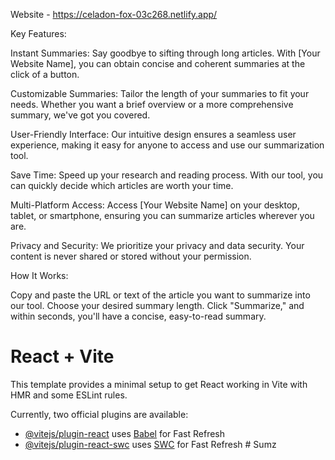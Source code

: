 Website  - https://celadon-fox-03c268.netlify.app/


Key Features:

Instant Summaries: Say goodbye to sifting through long articles. With [Your Website Name], you can obtain concise and coherent summaries at the click of a button.

Customizable Summaries: Tailor the length of your summaries to fit your needs. Whether you want a brief overview or a more comprehensive summary, we've got you covered.

User-Friendly Interface: Our intuitive design ensures a seamless user experience, making it easy for anyone to access and use our summarization tool.

Save Time: Speed up your research and reading process. With our tool, you can quickly decide which articles are worth your time.

Multi-Platform Access: Access [Your Website Name] on your desktop, tablet, or smartphone, ensuring you can summarize articles wherever you are.

Privacy and Security: We prioritize your privacy and data security. Your content is never shared or stored without your permission.

How It Works:

Copy and paste the URL or text of the article you want to summarize into our tool.
Choose your desired summary length.
Click "Summarize," and within seconds, you'll have a concise, easy-to-read summary.


# React + Vite

This template provides a minimal setup to get React working in Vite with HMR and some ESLint rules.

Currently, two official plugins are available:

- [@vitejs/plugin-react](https://github.com/vitejs/vite-plugin-react/blob/main/packages/plugin-react/README.md) uses [Babel](https://babeljs.io/) for Fast Refresh
- [@vitejs/plugin-react-swc](https://github.com/vitejs/vite-plugin-react-swc) uses [SWC](https://swc.rs/) for Fast Refresh
#   S u m z 
 
 

